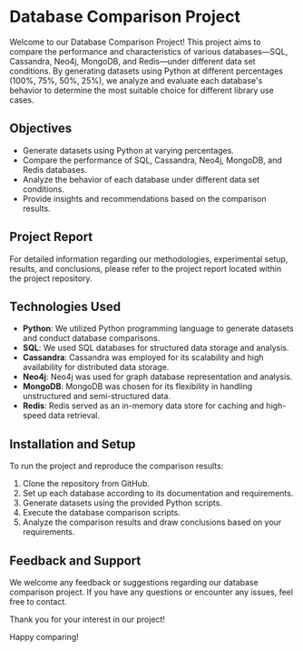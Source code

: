 # Database Comparison Project

Welcome to our Database Comparison Project! This project aims to compare the performance and characteristics of various databases—SQL, Cassandra, Neo4j, MongoDB, and Redis—under different data set conditions. By generating datasets using Python at different percentages (100%, 75%, 50%, 25%), we analyze and evaluate each database's behavior to determine the most suitable choice for different library use cases.

## Objectives

- Generate datasets using Python at varying percentages.
- Compare the performance of SQL, Cassandra, Neo4j, MongoDB, and Redis databases.
- Analyze the behavior of each database under different data set conditions.
- Provide insights and recommendations based on the comparison results.

## Project Report

For detailed information regarding our methodologies, experimental setup, results, and conclusions, please refer to the project report located within the project repository.

## Technologies Used

- **Python**: We utilized Python programming language to generate datasets and conduct database comparisons.
- **SQL**: We used SQL databases for structured data storage and analysis.
- **Cassandra**: Cassandra was employed for its scalability and high availability for distributed data storage.
- **Neo4j**: Neo4j was used for graph database representation and analysis.
- **MongoDB**: MongoDB was chosen for its flexibility in handling unstructured and semi-structured data.
- **Redis**: Redis served as an in-memory data store for caching and high-speed data retrieval.

## Installation and Setup

To run the project and reproduce the comparison results:

1. Clone the repository from GitHub.
2. Set up each database according to its documentation and requirements.
3. Generate datasets using the provided Python scripts.
4. Execute the database comparison scripts.
5. Analyze the comparison results and draw conclusions based on your requirements.

## Feedback and Support

We welcome any feedback or suggestions regarding our database comparison project. If you have any questions or encounter any issues, feel free to contact.

Thank you for your interest in our project!

Happy comparing!
